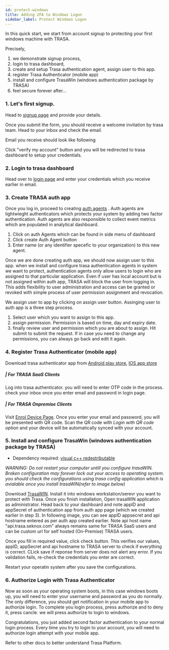 ```yaml
---
id: protect-windows
title: Adding 2FA to Windows Logon
sidebar_label: Protect Windows Logon
---
```





In this quick start, we start from account signup to protecting your first windows machine with TRASA.  
  

Precisely,

1. we demonstrate signup process, 
2. login to trasa dashboard, 
3. create and setup Trasa authentication agent, assign user to this app.
4. register Trasa Authenticator (mobile app)
5. install and configure TrasaWin (windows authentication package by TRASA)
6. feel secure forever after...  

### 1. Let's first signup.

Head to [signup page](https://seknox.com/trasa/signup) and provide your details.

<!-- ![](https://storage.googleapis.com/trasa-website-static/signup.png)  -->

Once you submit the form, you should receive a welcome invitation by trasa team. 
Head to your inbox and check the email.

Email you receive should look like following

<!-- ![](https://storage.googleapis.com/trasa-website-static/signup-email.png) -->

Click "verify my account" button and you will be redirected to trasa dashboard to setup your credentials. 


### 2. Login to trasa dashboard
Head over to [login page](https://trasa.seknox.com/login) and enter your credentials which you receive earlier in email.
<!-- ![](https://storage.cloud.google.com/trasa-website-static/login.png) -->



### 3. Create TRASA auth app  
Once you log in, proceed to creating [auth agents](https://trasa.seknox.com/authapps) . Auth agents are lightwieght authenticators which protects your system by adding two factor authentication. Auth agents are also responsible to collect event metrics which are populated in analytical dashboard.
<!-- ![](https://storage.googleapis.com/trasa-website-static/create-auth-app.png) -->
 1) Click on auth Agents which can be found in side menu of dashboard
 2) Click create Auth Agent button
 3) Enter name (or any identifier specefic to your organization) to this new agent.

 Once we are done creating auth app, we should now assign user to this app. when we install and configure trasa authentication agents in system we want to protect,
 authentication agents only allow users to login who are assigned to that particular application. Even if user has local account but is not assigned within auth app,
 TRASA will block the user from logging in. This adds flexibility to user administration and access can be granted or revoked with simple process of user permission assignment and revocation.



 We assign user to app by clicking on assign user button. Assinging user to auth app is a three step process.
 1) Select user which you want to assign to this app.
 2) assign permission. Permission is based on time, day and expiry date.
 3) finally review user and permission which you are about to assign. Hit submit to submit the request. If in case you need to change any permissions, you can always go back and edit it again.


### 4. Register Trasa Authenticator (mobile app)
Download trasa authenticator app from [Android play store](https://play.google.com/store/apps/details?id=com.trasa), [IOS app store](https://itunes.apple.com/us/app/trasa/id1411267389?mt=8)  

##### | For TRASA SaaS Clients



Log into trasa authenticator. you will need to enter OTP code in the process. check your inbox once you enter email and password in login page.

##### | For TRASA Onpremise Clients



Visit [Enrol Device Page](https://trasa.seknox.com/woa/enrol/device). Once you enter your email and password, you will be presented with QR code. Scan the QR code with *Login with QR code option* and your device will be automatically synced with your account.




### 5. Install and configure TrasaWin (windows authentication package by TRASA)

- Dependency required: 
[visual c++ redestributable](https://aka.ms/vs/15/release/vc_redist.x64.exe)

 *WARNING:    Do not restart your computer untill you configure trasaWIN. Broken configuration may forever lock out your access to operating system. you should check the configurations using trasa config application which is avialable once you install trasaWIN(refer to image below)*

Download [TrasaWIN](https://storage.googleapis.com/trasa-public-download-assets/trasa-installers/TrasaWINv2.5.msi). Install it into windows workstation/serevr you want to protect with Trasa.
Once you finish installation, Open trasaWIN application as administrator.
Head back to your dashboard and note appID and appSecret of authentication app from auth app page (which we created earlier in step 3).
In following image, you can see appID appsecret and api hostname entered as per auth app created earlier. Note api host name "api.trasa.seknox.com" always remains same for TRASA SaaS users and can be custom url for self hosted (On-Premise) TRASA users.


<!-- https://storage.googleapis.com/trasa-website-static/quickstart/configure-trasawin.png -->

Once you fill in required value, click check button. This verifies our values, appID, appSecret and api hostname to TRASA server to check if everything is correct. CLick save if reponse from server does not alert any error. If you validation fails, re-check the credentials you enter are correct.

Restart your operatin system after you save the configurations. 

### 6. Authorize Login with Trasa Authenticator
Now as soon as your operating system boots, in this case windows boots up, you will need to enter your username and password as you do normally. The only difference, you should get notification in your mobile app to authorize login.   To complete you login process, press authorize and to deny it, press cancle. we will press authorize to login to windows.

<!-- https://storage.googleapis.com/trasa-website-static/quickstart/mobileapp.png -->

Congratulations, you just added second factor authentication to your normal login process. Every time you try to login to your account, you will need to authorize login attempt with your mobile app. 


Refer to other docs to better understand Trasa Platform. 